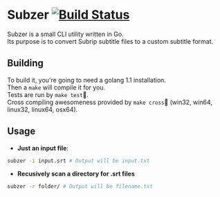 # Subzer [![Build Status](https://travis-ci.org/razielgn/subzer.png?branch=master)](https://travis-ci.org/razielgn/subzer)

Subzer is a small CLI utility written in Go.  
Its purpose is to convert Subrip subtitle files to a custom subtitle format.

## Building

To build it, you're going to need a golang 1.1 installation.  
Then a `make` will compile it for you.  
Tests are run by `make test`.  
Cross compiling awesomeness provided by `make cross` (win32, win64, linux32, linux64, osx64).

## Usage

* **Just an input file**:

``` bash
subzer -i input.srt # Output will be input.txt
```

* **Recusively scan a directory for .srt files**

``` bash
subzer -r folder/ # Output will be filename.txt
```
